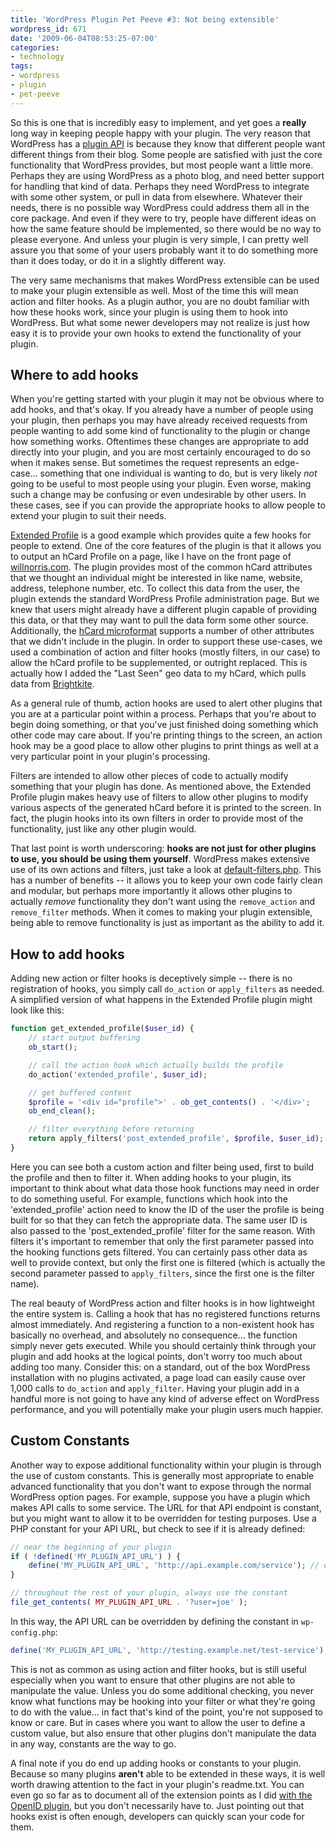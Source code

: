 ```yaml
---
title: 'WordPress Plugin Pet Peeve #3: Not being extensible'
wordpress_id: 671
date: '2009-06-04T08:53:25-07:00'
categories:
- technology
tags:
- wordpress
- plugin
- pet-peeve
---
```

So this is one that is incredibly easy to implement, and yet goes a **really** long way in keeping people happy with
your plugin.  The very reason that WordPress has a [plugin API][] is because they know that different people want
different things from their blog.  Some people are satisfied with just the core functionality that WordPress provides,
but most people want a little more.  Perhaps they are using WordPress as a photo blog, and need better support for
handling that kind of data.  Perhaps they need WordPress to integrate with some other system, or pull in data from
elsewhere.  Whatever their needs, there is no possible way WordPress could address them all in the core package.  And
even if they were to try, people have different ideas on how the same feature should be implemented, so there would be
no way to please everyone.  And unless your plugin is very simple, I can pretty well assure you that some of your users
probably want it to do something more than it does today, or do it in a slightly different way.

The very same mechanisms that makes WordPress extensible can be used to make your plugin extensible as well.  Most of
the time this will mean action and filter hooks.  As a plugin author, you are no doubt familiar with how these hooks
work, since your plugin is using them to hook into WordPress.  But what some newer developers may not realize is just
how easy it is to provide your own hooks to extend the functionality of your plugin.


## Where to add hooks ##

When you're getting started with your plugin it may not be obvious where to add hooks, and that's okay.  If you already
have a number of people using your plugin, then perhaps you may have already received requests from people wanting to
add some kind of functionality to the plugin or change how something works.  Oftentimes these changes are appropriate to
add directly into your plugin, and you are most certainly encouraged to do so when it makes sense.  But sometimes the
request represents an edge-case... something that one individual is wanting to do, but is very likely *not* going to be
useful to most people using your plugin.  Even worse, making such a change may be confusing or even undesirable by other
users.  In these cases, see if you can provide the appropriate hooks to allow people to extend your plugin to suit their
needs.  

[Extended Profile][] is a good example which provides quite a few hooks for people to extend.  One of the core features
of the plugin is that it allows you to output an hCard Profile on a page, like I have on the front page of
[willnorris.com][].  The plugin provides most of the common hCard attributes that we thought an individual might be
interested in like name, website, address, telephone number, etc. To collect this data from the user, the plugin extends
the standard WordPress Profile administration page.  But we knew that users might already have a different plugin
capable of providing this data, or that they may want to pull the data form some other source. Additionally, the [hCard
microformat][] supports a number of other attributes that we didn't include in the plugin.  In order to support these
use-cases, we used a combination of action and filter hooks (mostly filters, in our case) to allow the hCard profile to
be supplemented, or outright replaced. This is actually how I added the "Last Seen" geo data to my hCard, which pulls
data from [Brightkite][].

As a general rule of thumb, action hooks are used to alert other plugins that you are at a particular point within a
process.  Perhaps that you're about to begin doing something, or that you've just finished doing something which other
code may care about.  If you're printing things to the screen, an action hook may be a good place to allow other plugins
to print things as well at a very particular point in your plugin's processing.

Filters are intended to allow other pieces of code to actually modify something that your plugin has done.  As mentioned
above, the Extended Profile plugin makes heavy use of filters to allow other plugins to modify various aspects of the
generated hCard before it is printed to the screen.  In fact, the plugin hooks into its own filters in order to provide
most of the functionality, just like any other plugin would.  

That last point is worth underscoring: **hooks are not just for other plugins to use, you should be using them
yourself**.  WordPress makes extensive use of its own actions and filters, just take a look at [default-filters.php][].
This has a number of benefits -- it allows you to keep your own code fairly clean and modular, but perhaps more
importantly it allows other plugins to actually *remove* functionality they don't want using the `remove_action` and
`remove_filter` methods. When it comes to making your plugin extensible, being able to remove functionality is just as
important as the ability to add it.


## How to add hooks ##

Adding new action or filter hooks is deceptively simple -- there is no registration of hooks, you simply call
`do_action` or `apply_filters` as needed.  A simplified version of what happens in the Extended Profile plugin might
look like this:

``` php
function get_extended_profile($user_id) {
    // start output buffering
    ob_start();

    // call the action hook which actually builds the profile
    do_action('extended_profile', $user_id);

    // get buffered content
    $profile = '<div id="profile">' . ob_get_contents() . '</div>';
    ob_end_clean();

    // filter everything before returning
    return apply_filters('post_extended_profile', $profile, $user_id);
}
```

Here you can see both a custom action and filter being used, first to build the profile and then to filter it.  When
adding hooks to your plugin, its important to think about what data those hook functions may need in order to do
something useful.  For example, functions which hook into the 'extended\_profile' action need to know the ID of the user
the profile is being built for so that they can fetch the appropriate data.  The same user ID is also passed to the
'post\_extended\_profile' filter for the same reason.  With filters it's important to remember that only the first
parameter passed into the hooking functions gets filtered.  You can certainly pass other data as well to provide
context, but only the first one is filtered (which is actually the second parameter passed to `apply_filters`, since the
first one is the filter name).

The real beauty of WordPress action and filter hooks is in how lightweight the entire system is.  Calling a hook that
has no registered functions returns almost immediately.  And registering a function to a non-existent hook has basically
no overhead, and absolutely no consequence... the function simply never gets executed.  While you should certainly think
through your plugin and add hooks at the logical points, don't worry too much about adding too many.  Consider this: on
a standard, out of the box WordPress installation with no plugins activated, a page load can easily cause over 1,000
calls to `do_action` and `apply_filter`.  Having your plugin add in a handful more is not going to have any kind of
adverse effect on WordPress performance, and you will potentially make your plugin users much happier.


## Custom Constants ##

Another way to expose additional functionality within your plugin is through the use of custom constants.  This is
generally most appropriate to enable advanced functionality that you don't want to expose through the normal WordPress
option pages.  For example, suppose you have a plugin which makes API calls to some service.  The URL for that API
endpoint is constant, but you might want to allow it to be overridden for testing purposes.  Use a PHP constant for your
API URL, but check to see if it is already defined:

``` php
// near the beginning of your plugin
if ( !defined('MY_PLUGIN_API_URL') ) {
    define('MY_PLUGIN_API_URL', 'http://api.example.com/service'); // default value
}

// throughout the rest of your plugin, always use the constant
file_get_contents( MY_PLUGIN_API_URL . '?user=joe' );
```

In this way, the API URL can be overridden by defining the constant in `wp-config.php`:

``` php
define('MY_PLUGIN_API_URL', 'http://testing.example.net/test-service');
```

This is not as common as using action and filter hooks, but is still useful especially when you want to ensure that
other plugins are not able to manipulate the value.  Unless you do some additional checking, you never know what
functions may be hooking into your filter or what they're going to do with the value... in fact that's kind of the
point, you're not supposed to know or care.  But in cases where you want to allow the user to define a custom value, but
also ensure that other plugins don't manipulate the data in any way, constants are the way to go.

A final note if you do end up adding hooks or constants to your plugin.  Because so many plugins **aren't** able to be
extended in these ways, it is well worth drawing attention to the fact in your plugin's readme.txt.  You can even go so
far as to document all of the extension points as I did [with the OpenID plugin][], but you don't necessarily have to.
Just pointing out that hooks exist is often enough, developers can quickly scan your code for them.

[plugin API]: http://codex.wordpress.org/Plugin_API
[Extended Profile]: http://wordpress.org/extend/plugins/extended-profile/
[willnorris.com]: /
[hCard microformat]: http://microformats.org/wiki/hCard
[Brightkite]: http://brightkite.com/
[default-filters.php]: http://core.trac.wordpress.org/browser/trunk/wp-includes/default-filters.php
[with the OpenID plugin]: http://wiki.diso-project.org/wordpress-openid-api
